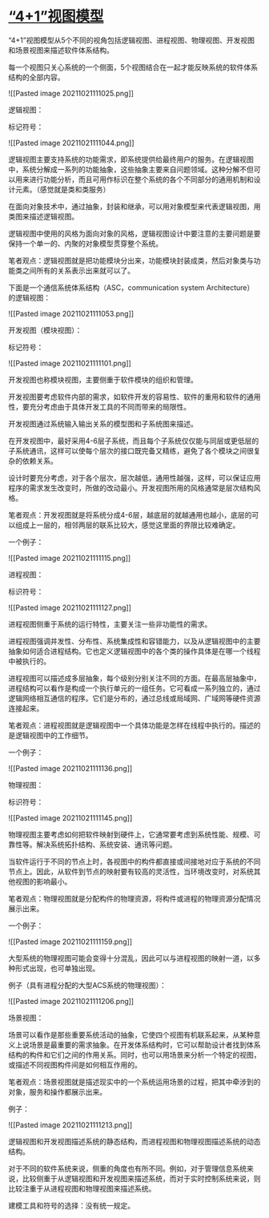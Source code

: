 # [“4+1”视图模型](https://www.cnblogs.com/qixin/p/3163536.html)

“4+1”视图模型从5个不同的视角包括逻辑视图、进程视图、物理视图、开发视图和场景视图来描述软件体系结构。

每一个视图只关心系统的一个侧面，5个视图结合在一起才能反映系统的软件体系结构的全部内容。

![[Pasted image 20211021111025.png]]

逻辑视图：

标记符号：

![[Pasted image 20211021111044.png]]

逻辑视图主要支持系统的功能需求，即系统提供给最终用户的服务。在逻辑视图中，系统分解成一系列的功能抽象，这些抽象主要来自问题领域。这种分解不但可以用来进行功能分析，而且可用作标识在整个系统的各个不同部分的通用机制和设计元素。（感觉就是类和类服务）

在面向对象技术中，通过抽象，封装和继承，可以用对象模型来代表逻辑视图，用类图来描述逻辑视图。

逻辑视图中使用的风格为面向对象的风格，逻辑视图设计中要注意的主要问题是要保持一个单一的、内聚的对象模型贯穿整个系统。

笔者观点：逻辑视图就是把功能模块分出来，功能模块封装成类，然后对象类与功能类之间所有的关系表示出来就可以了。

下面是一个通信系统体系结构（ASC，communication system Architecture）的逻辑视图：

![[Pasted image 20211021111053.png]]

开发视图（模块视图）：

标记符号：

![[Pasted image 20211021111101.png]]

开发视图也称模块视图，主要侧重于软件模块的组织和管理。

开发视图要考虑软件内部的需求，如软件开发的容易性、软件的重用和软件的通用性，要充分考虑由于具体开发工具的不同而带来的局限性。

开发视图通过系统输入输出关系的模型图和子系统图来描述。

在开发视图中，最好采用4-6层子系统，而且每个子系统仅仅能与同层或更低层的子系统通讯，这样可以使每个层次的接口既完备又精练，避免了各个模块之间很复杂的依赖关系。

设计时要充分考虑，对于各个层次，层次越低，通用性越强，这样，可以保证应用程序的需求发生改变时，所做的改动最小。开发视图所用的风格通常是层次结构风格。

笔者观点：开发视图就是将系统分成4-6层，越底层的就越通用也越小，底层的可以组成上一层的，相邻两层的联系比较大，感觉这里面的界限比较难确定。

一个例子：

![[Pasted image 20211021111115.png]]

进程视图：

标识符号：

![[Pasted image 20211021111127.png]]

进程视图侧重于系统的运行特性，主要关注一些非功能性的需求。

进程视图强调并发性、分布性、系统集成性和容错能力，以及从逻辑视图中的主要抽象如何适合进程结构。它也定义逻辑视图中的各个类的操作具体是在哪一个线程中被执行的。

进程视图可以描述成多层抽象，每个级别分别关注不同的方面。在最高层抽象中，进程结构可以看作是构成一个执行单元的一组任务。它可看成一系列独立的，通过逻辑网络相互通信的程序。它们是分布的，通过总线或局域网、广域网等硬件资源连接起来。

笔者观点：进程视图就是逻辑视图中一个具体功能是怎样在线程中执行的。描述的是逻辑视图中的工作细节。

一个例子：

![[Pasted image 20211021111136.png]]

物理视图：

标识符号：

![[Pasted image 20211021111145.png]]

物理视图主要考虑如何把软件映射到硬件上，它通常要考虑到系统性能、规模、可靠性等。解决系统拓扑结构、系统安装、通讯等问题。

当软件运行于不同的节点上时，各视图中的构件都直接或间接地对应于系统的不同节点上。因此，从软件到节点的映射要有较高的灵活性，当环境改变时，对系统其他视图的影响最小。

笔者观点：物理视图就是分配构件的物理资源，将构件或进程的物理资源分配情况展示出来。

一个例子：

![[Pasted image 20211021111159.png]]

大型系统的物理视图可能会变得十分混乱，因此可以与进程视图的映射一道，以多种形式出现，也可单独出现。

例子（具有进程分配的大型ACS系统的物理视图）：

![[Pasted image 20211021111206.png]]

场景视图：

场景可以看作是那些重要系统活动的抽象，它使四个视图有机联系起来，从某种意义上说场景是最重要的需求抽象。在开发体系结构时，它可以帮助设计者找到体系结构的构件和它们之间的作用关系。同时，也可以用场景来分析一个特定的视图，或描述不同视图构件间是如何相互作用的。

笔者观点：场景视图就是描述现实中的一个系统运用场景的过程，把其中牵涉到的对象，服务和操作都展示出来。

例子：

![[Pasted image 20211021111213.png]]

逻辑视图和开发视图描述系统的静态结构，而进程视图和物理视图描述系统的动态结构。

对于不同的软件系统来说，侧重的角度也有所不同。例如，对于管理信息系统来说，比较侧重于从逻辑视图和开发视图来描述系统，而对于实时控制系统来说，则比较注重于从进程视图和物理视图来描述系统。

建模工具和符号的选择：没有统一规定。
